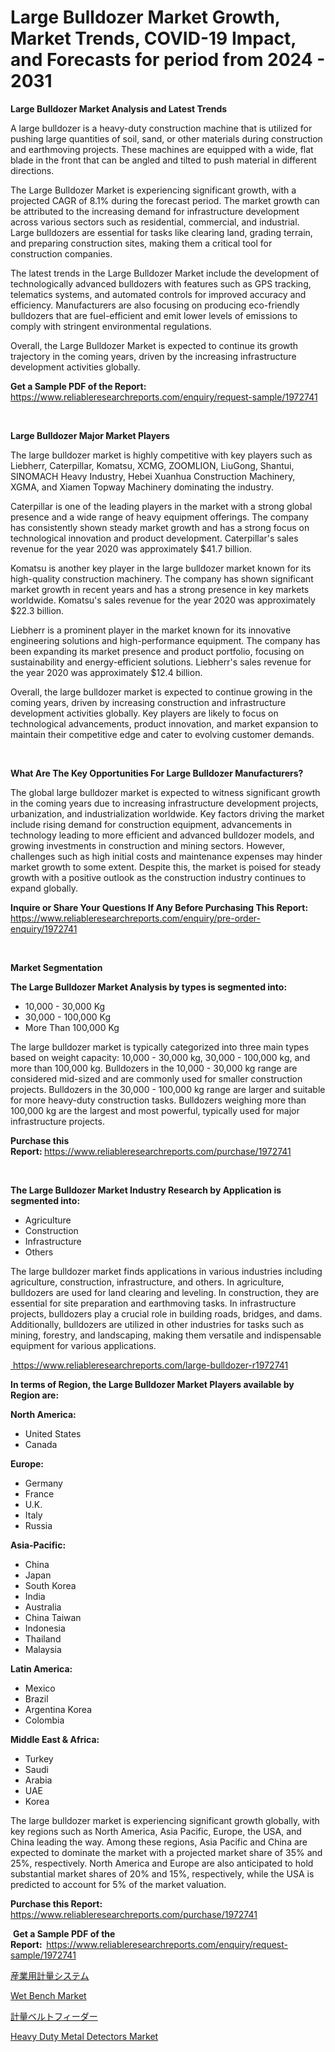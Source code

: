 <p><h1>Large Bulldozer Market Growth, Market Trends, COVID-19 Impact, and Forecasts for period from 2024 - 2031</h1></p><p><strong>Large Bulldozer Market Analysis and Latest Trends</strong></p>
<p><p>A large bulldozer is a heavy-duty construction machine that is utilized for pushing large quantities of soil, sand, or other materials during construction and earthmoving projects. These machines are equipped with a wide, flat blade in the front that can be angled and tilted to push material in different directions.</p><p>The Large Bulldozer Market is experiencing significant growth, with a projected CAGR of 8.1% during the forecast period. The market growth can be attributed to the increasing demand for infrastructure development across various sectors such as residential, commercial, and industrial. Large bulldozers are essential for tasks like clearing land, grading terrain, and preparing construction sites, making them a critical tool for construction companies.</p><p>The latest trends in the Large Bulldozer Market include the development of technologically advanced bulldozers with features such as GPS tracking, telematics systems, and automated controls for improved accuracy and efficiency. Manufacturers are also focusing on producing eco-friendly bulldozers that are fuel-efficient and emit lower levels of emissions to comply with stringent environmental regulations.</p><p>Overall, the Large Bulldozer Market is expected to continue its growth trajectory in the coming years, driven by the increasing infrastructure development activities globally.</p></p>
<p><strong>Get a Sample PDF of the Report:&nbsp;</strong> <a href="https://www.reliableresearchreports.com/enquiry/request-sample/1972741">https://www.reliableresearchreports.com/enquiry/request-sample/1972741</a></p>
<p>&nbsp;</p>
<p><strong>Large Bulldozer Major Market Players</strong></p>
<p><p>The large bulldozer market is highly competitive with key players such as Liebherr, Caterpillar, Komatsu, XCMG, ZOOMLION, LiuGong, Shantui, SINOMACH Heavy Industry, Hebei Xuanhua Construction Machinery, XGMA, and Xiamen Topway Machinery dominating the industry. </p><p>Caterpillar is one of the leading players in the market with a strong global presence and a wide range of heavy equipment offerings. The company has consistently shown steady market growth and has a strong focus on technological innovation and product development. Caterpillar's sales revenue for the year 2020 was approximately $41.7 billion.</p><p>Komatsu is another key player in the large bulldozer market known for its high-quality construction machinery. The company has shown significant market growth in recent years and has a strong presence in key markets worldwide. Komatsu's sales revenue for the year 2020 was approximately $22.3 billion.</p><p>Liebherr is a prominent player in the market known for its innovative engineering solutions and high-performance equipment. The company has been expanding its market presence and product portfolio, focusing on sustainability and energy-efficient solutions. Liebherr's sales revenue for the year 2020 was approximately $12.4 billion.</p><p>Overall, the large bulldozer market is expected to continue growing in the coming years, driven by increasing construction and infrastructure development activities globally. Key players are likely to focus on technological advancements, product innovation, and market expansion to maintain their competitive edge and cater to evolving customer demands.</p></p>
<p>&nbsp;</p>
<p><strong>What Are The Key Opportunities For Large Bulldozer Manufacturers?</strong></p>
<p><p>The global large bulldozer market is expected to witness significant growth in the coming years due to increasing infrastructure development projects, urbanization, and industrialization worldwide. Key factors driving the market include rising demand for construction equipment, advancements in technology leading to more efficient and advanced bulldozer models, and growing investments in construction and mining sectors. However, challenges such as high initial costs and maintenance expenses may hinder market growth to some extent. Despite this, the market is poised for steady growth with a positive outlook as the construction industry continues to expand globally.</p></p>
<p><strong>Inquire or Share Your Questions If Any Before Purchasing This Report:</strong> <a href="https://www.reliableresearchreports.com/enquiry/pre-order-enquiry/1972741">https://www.reliableresearchreports.com/enquiry/pre-order-enquiry/1972741</a></p>
<p>&nbsp;</p>
<p><strong>Market Segmentation</strong></p>
<p><strong>The Large Bulldozer Market Analysis by types is segmented into:</strong></p>
<p><ul><li>10,000 - 30,000 Kg</li><li>30,000 - 100,000 Kg</li><li>More Than 100,000 Kg</li></ul></p>
<p><p>The large bulldozer market is typically categorized into three main types based on weight capacity: 10,000 - 30,000 kg, 30,000 - 100,000 kg, and more than 100,000 kg. Bulldozers in the 10,000 - 30,000 kg range are considered mid-sized and are commonly used for smaller construction projects. Bulldozers in the 30,000 - 100,000 kg range are larger and suitable for more heavy-duty construction tasks. Bulldozers weighing more than 100,000 kg are the largest and most powerful, typically used for major infrastructure projects.</p></p>
<p><strong>Purchase this Report:&nbsp;</strong><a href="https://www.reliableresearchreports.com/purchase/1972741">https://www.reliableresearchreports.com/purchase/1972741</a></p>
<p>&nbsp;</p>
<p><strong>The Large Bulldozer Market Industry Research by Application is segmented into:</strong></p>
<p><ul><li>Agriculture</li><li>Construction</li><li>Infrastructure</li><li>Others</li></ul></p>
<p><p>The large bulldozer market finds applications in various industries including agriculture, construction, infrastructure, and others. In agriculture, bulldozers are used for land clearing and leveling. In construction, they are essential for site preparation and earthmoving tasks. In infrastructure projects, bulldozers play a crucial role in building roads, bridges, and dams. Additionally, bulldozers are utilized in other industries for tasks such as mining, forestry, and landscaping, making them versatile and indispensable equipment for various applications.</p></p>
<p><a href="https://www.reliableresearchreports.com/large-bulldozer-r1972741">&nbsp;https://www.reliableresearchreports.com/large-bulldozer-r1972741</a></p>
<p><strong>In terms of Region, the Large Bulldozer Market Players available by Region are:</strong></p>
<p>
    <p> <strong> North America: </strong>
        <ul>
            <li>United States</li>
            <li>Canada</li>
        </ul>
        </p> 
    <p> <strong> Europe: </strong>
        <ul>
            <li>Germany</li>
            <li>France</li>
            <li>U.K.</li>
            <li>Italy</li>
            <li>Russia</li>
        </ul>
        </p> 
    <p> <strong> Asia-Pacific: </strong>
        <ul>
            <li>China</li>
            <li>Japan</li>
            <li>South Korea</li>
            <li>India</li>
            <li>Australia</li>
            <li>China Taiwan</li>
            <li>Indonesia</li>
            <li>Thailand</li>
            <li>Malaysia</li>
        </ul>
        </p> 
    <p> <strong> Latin America: </strong>
        <ul>
            <li>Mexico</li>
            <li>Brazil</li>
            <li>Argentina Korea</li>
            <li>Colombia</li>
        </ul>
        </p> 
    <p> <strong> Middle East & Africa: </strong>
        <ul>
            <li>Turkey</li>
            <li>Saudi</li>
            <li>Arabia</li>
            <li>UAE</li>
            <li>Korea</li>
        </ul>
    </p>
    </p>
<p><p>The large bulldozer market is experiencing significant growth globally, with key regions such as North America, Asia Pacific, Europe, the USA, and China leading the way. Among these regions, Asia Pacific and China are expected to dominate the market with a projected market share of 35% and 25%, respectively. North America and Europe are also anticipated to hold substantial market shares of 20% and 15%, respectively, while the USA is predicted to account for 5% of the market valuation.</p></p>
<p><strong>Purchase this Report: </strong><a href="https://www.reliableresearchreports.com/purchase/1972741">https://www.reliableresearchreports.com/purchase/1972741</a></p>
<p>&nbsp;<strong>Get a Sample PDF of the Report:&nbsp;&nbsp;</strong><a href="https://www.reliableresearchreports.com/enquiry/request-sample/1972741">https://www.reliableresearchreports.com/enquiry/request-sample/1972741</a></p>
<p><strong></strong></p>
<p><p><a href="https://github.com/laurenreichert/Market-Research-Report-List-1/blob/main/857260433801.md">産業用計量システム</a></p><p><a href="https://github.com/derrinmiltonellis35gcl/Market-Research-Report-List-2/blob/main/wet-bench-market.md">Wet Bench Market</a></p><p><a href="https://github.com/RodHoppe07/Market-Research-Report-List-1/blob/main/707045733802.md">計量ベルトフィーダー</a></p><p><a href="https://github.com/Chiragrp22/Market-Research-Report-List-4/blob/main/heavy-duty-metal-detectors-market.md">Heavy Duty Metal Detectors Market</a></p></p>